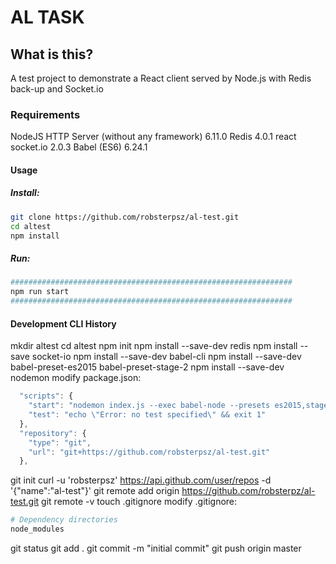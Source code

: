 # AL TASK

## What is this?
A test project to demonstrate a React client served by Node.js with Redis back-up and Socket.io

### Requirements
NodeJS HTTP Server (without any framework)  6.11.0
Redis                                       4.0.1
react
socket.io                                   2.0.3
Babel (ES6)                                 6.24.1

#### Usage

##### Install:
```bash
git clone https://github.com/robsterpsz/al-test.git
cd altest
npm install
```

##### Run:

```bash
###############################################################
npm run start
###############################################################
```

#### Development CLI History
mkdir altest
cd altest
npm init
npm install --save-dev redis
npm install --save socket-io
npm install --save-dev babel-cli
npm install --save-dev babel-preset-es2015 babel-preset-stage-2
npm install --save-dev nodemon
modify package.json:
```javascript
  "scripts": {
    "start": "nodemon index.js --exec babel-node --presets es2015,stage-2",
    "test": "echo \"Error: no test specified\" && exit 1"
  },
  "repository": {
    "type": "git",
    "url": "git+https://github.com/robsterpsz/al-test.git"
  },  
```
git init
curl -u 'robsterpsz' https://api.github.com/user/repos -d '{"name":"al-test"}'
git remote add origin https://github.com/robsterpz/al-test.git
git remote -v
touch .gitignore
modify .gitignore:
```bash
# Dependency directories
node_modules
```
git status
git add .
git commit -m "initial commit"
git push origin master
